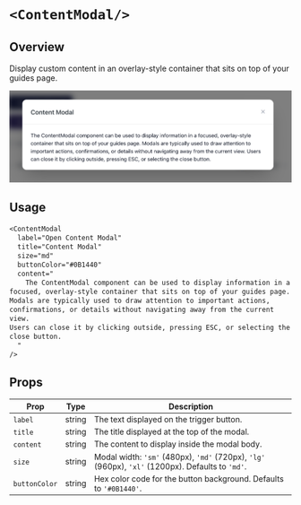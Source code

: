 # `<ContentModal/>`

## Overview

Display custom content in an overlay-style container that sits on top of your guides page.

<img src="content-modal.png" width="800" />

## Usage

```mdx
<ContentModal
  label="Open Content Modal"
  title="Content Modal"
  size="md"
  buttonColor="#0B1440"
  content="
    The ContentModal component can be used to display information in a focused, overlay-style container that sits on top of your guides page. 
Modals are typically used to draw attention to important actions, confirmations, or details without navigating away from the current view. 
Users can close it by clicking outside, pressing ESC, or selecting the close button.
  "
/>
```

## Props

| Prop          | Type   | Description                                                                                       |
| ------------- | ------ | ------------------------------------------------------------------------------------------------- |
| `label`       | string | The text displayed on the trigger button.                                                         |
| `title`       | string | The title displayed at the top of the modal.                                                      |
| `content`     | string | The content to display inside the modal body.                                                     |
| `size`        | string | Modal width: `'sm'` (480px), `'md'` (720px), `'lg'` (960px), `'xl'` (1200px). Defaults to `'md'`. |
| `buttonColor` | string | Hex color code for the button background. Defaults to `'#0B1440'`.                                |
